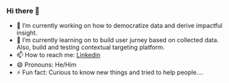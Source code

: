 ### Hi there 👋

- 🔭 I’m currently working on how to democratize data and derive impactful insight.
- 🌱 I’m currently learning on to build user jurney based on collected data. Also, build and testing contextual targeting platform.
- 📫 How to reach me: [Linkedin](https://www.linkedin.com/in/jitendra-sharma-6a863419/)
- 😄 Pronouns: He/Him
- ⚡ Fun fact: Curious to know new things and tried to help people.... 

<!--
**jsharma-cn/jsharma-cn** is a ✨ _special_ ✨ repository because its `README.md` (this file) appears on your GitHub profile.

Here are some ideas to get you started:

- 🔭 I’m currently working on ...
- 🌱 I’m currently learning ...
- 👯 I’m looking to collaborate on ...
- 🤔 I’m looking for help with ...
- 💬 Ask me about ...
- 📫 How to reach me: ...
- 😄 Pronouns: ...
- ⚡ Fun fact: ...
-->
